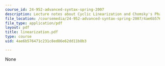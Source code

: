 ```yaml
---
course_id: 24-952-advanced-syntax-spring-2007
description: Lecture notes about Cyclic Linearization and Chomsky's Phases.
file_location: /coursemedia/24-952-advanced-syntax-spring-2007/4ae6b576471c231c8ed86e62dd11b8b3_linearization.pdf
file_type: application/pdf
layout: pdf
title: linearization.pdf
type: course
uid: 4ae6b576471c231c8ed86e62dd11b8b3

---
```

None